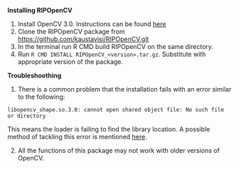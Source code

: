 **Installing RIPOpenCV**

1. Install OpenCV 3.0. Instructions can be found [here](http://docs.opencv.org/3.0-beta/doc/tutorials/introduction/linux_install/linux_install.html)
2. Clone the RIPOpenCV package from https://github.com/kaustavisi/RIPOpenCV.git
3. In the terminal run R CMD build RIPOpenCV on the same directory.
4. Run `R CMD INSTALL RIPOpenCV_<version>.tar.gz`. Substitute <version> with appropriate version of the package.


**Troubleshoothing**

1. There is a common problem that the installation fails with an error similar to the following:

```
libopencv_shape.so.3.0: cannot open shared object file: No such file or directory
```

This means the loader is failing to find the library location. A possible method of tackling this error is mentioned [here](http://www.eyrie.org/~eagle/notes/rpath.html).

2. All the functions of this package may not work with older versions of OpenCV. 